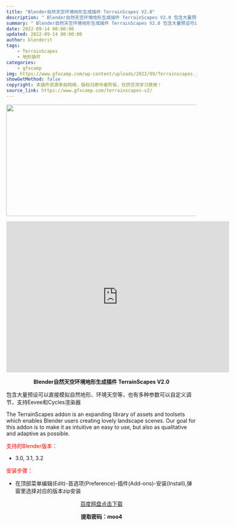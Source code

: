 ```yaml
---
title: "Blender自然天空环境地形生成插件 TerrainScapes V2.0"
description: "﻿ Blender自然天空环境地形生成插件 TerrainScapes V2.0 包含大量预设可以直接模拟自然地形、环境天空等，也有多种参数可以自定义调节，支持Eevee和Cycles渲染器 The ..."
summary: "﻿ Blender自然天空环境地形生成插件 TerrainScapes V2.0 包含大量预设可以直接模拟自然地形、环境天空等，也有多种参数可以自定义调节，支持Eevee和Cycles渲染器 The ..."
date: 2022-09-14 00:00:00
updated: 2022-09-14 00:00:00
author: blenderit
tags: 
    - TerrainScapes
    - 地形插件
categories:
    - gfxcamp
img: https://www.gfxcamp.com/wp-content/uploads/2022/09/Terrainscapes.jpg
showGetMethod: false
copyright: 本插件资源来自网络，版权归原作者所有，仅供交流学习使用！
source_link: https://www.gfxcamp.com/terrainscapes-v2/
---
```

<div><p><img decoding="async" class="aligncenter size-full wp-image-106895" src="https://www.gfxcamp.com/wp-content/uploads/2022/09/Terrainscapes.jpg" data-src="https://www.gfxcamp.com/wp-content/uploads/2022/09/Terrainscapes.jpg" alt="" width="590" height="295" data-srcset="https://www.gfxcamp.com/wp-content/uploads/2022/09/Terrainscapes.jpg 590w, https://www.gfxcamp.com/wp-content/uploads/2022/09/Terrainscapes-150x75.jpg 150w" data-sizes="(max-width: 590px) 100vw, 590px"></p><p style="text-align: center;"><iframe loading="lazy" src="https://player.youku.com/embed/XNTkwMzA4MjY4MA==" width="590" height="400" frameborder="0" allowfullscreen="allowfullscreen" data-mce-fragment="1"><span data-mce-type="bookmark" style="display: inline-block; width: 0px; overflow: hidden; line-height: 0;" class="mce_SELRES_start">﻿</span></iframe></p><p style="text-align: center;"><strong>Blender自然天空环境地形生成插件 TerrainScapes V2.0</strong></p><p>包含大量预设可以直接模拟自然地形、环境天空等，也有多种参数可以自定义调节，支持Eevee和Cycles渲染器</p><p>The TerrainScapes addon is an expanding library of assets and toolsets which enables Blender users creating lovely landscape scenes. Our goal for this addon is to make it as intuitive an easy to use, but also as qualitative and adaptive as possible.</p><p style="text-align: left;"><span style="color: #ff0000;">支持的Blender版本：</span></p><ul>
<li style="text-align: left;">3.0, 3.1, 3.2</li>
</ul><p style="text-align: left;"><span style="color: #ff0000;">安装步骤：</span></p><ul>
<li>在顶部菜单编辑(Edit)-首选项(Preference)-插件(Add-ons)-安装(Install),弹窗里选择对应的版本zip安装</li>
</ul><p style="text-align: center;"><a class="maxbutton-3 maxbutton maxbutton-baidu" target="_blank" rel="noopener" href="https://pan.baidu.com/s/10KZAQEzjYGOsbW-iA68FSQ?pwd=moo4"><span class="mb-text">百度网盘点击下载</span></a></p><p style="text-align: center;"><strong>提取密码：moo4</strong></p></div>